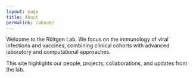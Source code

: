 ```yaml
---
layout: page
title: About
permalink: /about/
---
```

Welcome to the Röltgen Lab. We focus on the immunology of viral infections and vaccines, combining clinical cohorts with advanced laboratory and computational approaches.

This site highlights our people, projects, collaborations, and updates from the lab.

